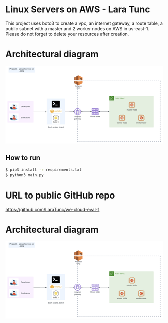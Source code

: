# Linux Servers on AWS - Lara Tunc

This project uses boto3 to create a vpc, an internet gateway, a route table, a public subnet with a master and 2 worker nodes on AWS in us-east-1.
Please do not forget to delete your resources after creation.

# Architectural diagram

![architecture](./architecture.png)

## How to run

```sh
$ pip3 install -r requirements.txt
$ python3 main.py
```

# URL to public GitHub repo

https://github.com/LaraTunc/we-cloud-eval-1

# Architectural diagram

![architecture](./architecture.png)
